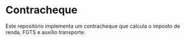 # Contracheque
Este repositório implementa um contracheque que calcula o imposto de renda, FGTS e auxílio transporte.
